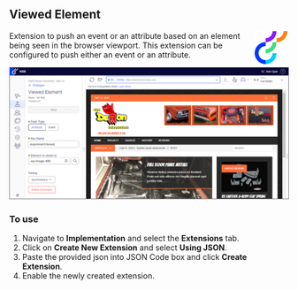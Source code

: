 ## Viewed Element

<img src="../img/opti_logo.png" align="right" alt="Optimizely" width="60" height="60" />

Extension to push an event or an attribute based on an element being seen in the browser viewport. This extension can be configured to push either an event or an attribute.

<p align="left">
  <img src="../img/viewed_element.png" alt="Viewed element extension" width="750" border="1" style="border: 1px solid grey;" />
</p>

### To use

1. Navigate to **Implementation** and select the **Extensions** tab.
2. Click on **Create New Extension** and select **Using JSON**.
3. Paste the provided json into JSON Code box and click **Create Extension**.
4. Enable the newly created extension.
